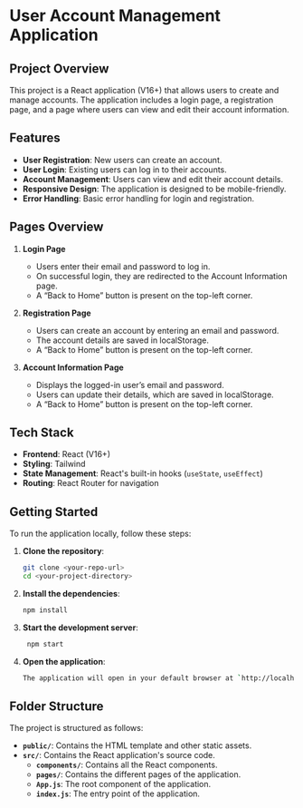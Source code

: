 # User Account Management Application

## Project Overview

This project is a React application (V16+) that allows users to create and manage accounts. The application includes a login page, a registration page, and a page where users can view and edit their account information.

## Features

- **User Registration**: New users can create an account.
- **User Login**: Existing users can log in to their accounts.
- **Account Management**: Users can view and edit their account details.
- **Responsive Design**: The application is designed to be mobile-friendly.
- **Error Handling**: Basic error handling for login and registration.

## Pages Overview

1. **Login Page**
   - Users enter their email and password to log in.
   - On successful login, they are redirected to the Account Information page.
   - A “Back to Home” button is present on the top-left corner.

2. **Registration Page**
   - Users can create an account by entering an email and password.
   - The account details are saved in localStorage.
   - A “Back to Home” button is present on the top-left corner.

3. **Account Information Page**
   - Displays the logged-in user’s email and password.
   - Users can update their details, which are saved in localStorage.
   - A “Back to Home” button is present on the top-left corner.

## Tech Stack

- **Frontend**: React (V16+)
- **Styling**: Tailwind
- **State Management**: React's built-in hooks (`useState`, `useEffect`)
- **Routing**: React Router for navigation

## Getting Started

To run the application locally, follow these steps:

1. **Clone the repository**:
   ```bash
   git clone <your-repo-url>
   cd <your-project-directory>

2. **Install the dependencies**:
   ```bash
   npm install

3. **Start the development server**:
   ```bash
    npm start

4. **Open the application**:
    ```bash
    The application will open in your default browser at `http://localhost:3000`.

## Folder Structure

The project is structured as follows:

- **`public/`**: Contains the HTML template and other static assets.
- **`src/`**: Contains the React application's source code.
  - **`components/`**: Contains all the React components.
  - **`pages/`**: Contains the different pages of the application.
  - **`App.js`**: The root component of the application.
  - **`index.js`**: The entry point of the application.

   